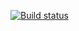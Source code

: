 [![Build status](https://ci.appveyor.com/api/projects/status/0cyb3rkcv596mn4y?svg=true)](https://ci.appveyor.com/project/Anastasiya/rest)